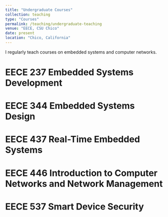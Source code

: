 ```yaml
---
title: "Undergraduate Courses"
collection: teaching
type: "Courses"
permalink: /teaching/undergraduate-teaching
venue: "EECE, CSU Chico"
date: present
location: "Chico, California"
---
```


I regularly teach courses on embedded systems and computer networks. 

EECE 237 Embedded Systems Development
======

EECE 344 Embedded Systems Design
======

EECE 437 Real-Time Embedded Systems
======

EECE 446 Introduction to Computer Networks and Network Management
======

EECE 537 Smart Device Security
======
